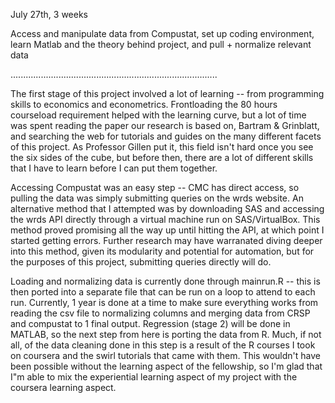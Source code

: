 July 27th, 3 weeks

Access and manipulate data from Compustat, set up coding environment, learn Matlab and the theory behind project, and pull + normalize relevant data

..................................................................................

The first stage of this project involved a lot of learning -- from programming skills to economics and econometrics. Frontloading the 80 hours courseload requirement helped with the learning curve, but a lot of time was spent reading the paper our research is based on, Bartram & Grinblatt, and searching the web for tutorials and guides on the many different facets of this project. As Professor Gillen put it, this field isn't hard once you see the six sides of the cube, but before then, there are a lot of different skills that I have to learn before I can put them together.

Accessing Compustat was an easy step -- CMC has direct access, so pulling the data was simply submitting queries on the wrds website. An alternative method that I attempted was by downloading SAS and accessing the wrds API directly through a virtual machine run on SAS/VirtualBox. This method proved promising all the way up until hitting the API, at which point I started getting errors. Further research may have warranated diving deeper into this method, given its modularity and potential for automation, but for the purposes of this project, submitting queries directly will do.

Loading and normalizing data is currently done through mainrun.R -- this is then ported into a separate file that can be run on a loop to attend to each run. Currently, 1 year is done at a time to make sure everything works from reading the csv file to normalizing columns and merging data from CRSP and compustat to 1 final output. Regression (stage 2) will be done in MATLAB, so the next step from here is porting the data from R. Much, if not all, of the data cleaning done in this step is a result of the R courses I took on coursera and the swirl tutorials that came with them. This wouldn't have been possible without the learning aspect of the fellowship, so I'm glad that I"m able to mix the experiential learning aspect of my project with the coursera learning aspect. 